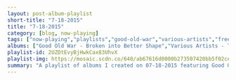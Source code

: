 ```yaml
---
layout: post-album-playlist
short-title: "7-18-2015"
title: "7-18-2015"
category: [blog, now-playing]
tags: ["now-playing","playlists","good-old-war","various-artists","freelance-whales","afi","godsmack","iron-&-wine","galantis","against-me!","the-suicide-machines"]
albums: ["Good Old War - Broken into Better Shape","Various Artists - Transistor Radio (Deluxe Version)","Freelance Whales - Diluvia","AFI - Burials","Godsmack - Faceless","Iron & Wine - Ghost On Ghost","Galantis - Galantis EP","Against Me! - Transgender Dysphoria Blues","The Suicide Machines - Destruction By Definition"]
playlist-id: 2UZDtEvyBjHwkCax83UhvX
playlist-img: https://mosaic.scdn.co/640/ab67616d0000b273507420bb5f02ce7c5a4d20bcab67616d0000b273696ea49d99c1e2f924ffdf53ab67616d0000b27373802fd394d36a9e53a231acab67616d0000b27386b46439e46e01db16b65e4a
summary: "A playlist of albums I created on 07-18-2015 featuring Good Old War, Various Artists, Freelance Whales, AFI, Godsmack, Iron & Wine, Galantis, Against Me!, and The Suicide Machines"
---
```

